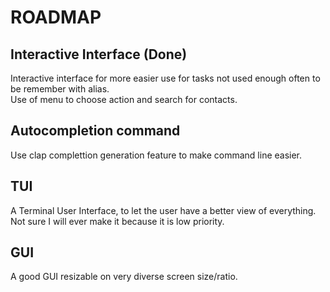 # ROADMAP


## Interactive Interface (Done)

Interactive interface for more easier use for tasks not used enough often to be remember with alias.  
Use of menu to choose action and search for contacts.


## Autocompletion command

Use clap complettion generation feature to make command line easier.

## TUI

A Terminal User Interface, to let the user have a better view of everything. Not sure I will ever make it because it is low priority.

## GUI 

A good GUI resizable on very diverse screen size/ratio.
